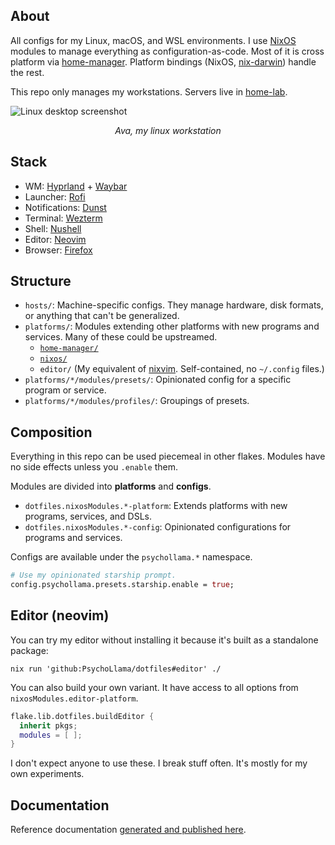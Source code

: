 ## About

All configs for my Linux, macOS, and WSL environments. I use [NixOS](https://nixos.org/) modules to manage everything as configuration-as-code. Most of it is cross platform via [home-manager](https://github.com/nix-community/home-manager). Platform bindings (NixOS, [nix-darwin](https://github.com/LnL7/nix-darwin/)) handle the rest.

This repo only manages my workstations. Servers live in [home-lab](https://github.com/PsychoLlama/home-lab/).

![Linux desktop screenshot](https://github.com/user-attachments/assets/f914a67e-85cf-41c9-95b3-3c418a521c4f)

<p align="center"><em>Ava, my linux workstation</em></p>

## Stack

- WM: [Hyprland](https://hyprland.org/) + [Waybar](https://github.com/Alexays/Waybar/)
- Launcher: [Rofi](https://github.com/davatorium/rofi)
- Notifications: [Dunst](https://github.com/dunst-project/dunst)
- Terminal: [Wezterm](https://wezfurlong.org/wezterm)
- Shell: [Nushell](https://www.nushell.sh/)
- Editor: [Neovim](http://neovim.io/)
- Browser: [Firefox](https://www.mozilla.org/en-US/firefox/new/)

## Structure

- `hosts/`: Machine-specific configs. They manage hardware, disk formats, or anything that can't be generalized.
- `platforms/`: Modules extending other platforms with new programs and services. Many of these could be upstreamed.
  - [`home-manager/`](https://github.com/nix-community/home-manager)
  - [`nixos/`](https://nixos.org/)
  - `editor/` (My equivalent of [nixvim](https://nix-community.github.io/nixvim/). Self-contained, no `~/.config` files.)
- `platforms/*/modules/presets/`: Opinionated config for a specific program or service.
- `platforms/*/modules/profiles/`: Groupings of presets.

## Composition

Everything in this repo can be used piecemeal in other flakes. Modules have no side effects unless you `.enable` them.

Modules are divided into **platforms** and **configs**.

- `dotfiles.nixosModules.*-platform`: Extends platforms with new programs, services, and DSLs.
- `dotfiles.nixosModules.*-config`: Opinionated configurations for programs and services.

Configs are available under the `psychollama.*` namespace.

```nix
# Use my opinionated starship prompt.
config.psychollama.presets.starship.enable = true;
```

## Editor (neovim)

You can try my editor without installing it because it's built as a standalone package:

```nushell
nix run 'github:PsychoLlama/dotfiles#editor' ./
```

You can also build your own variant. It have access to all options from `nixosModules.editor-platform`.

```nix
flake.lib.dotfiles.buildEditor {
  inherit pkgs;
  modules = [ ];
}
```

I don't expect anyone to use these. I break stuff often. It's mostly for my own experiments.

## Documentation

Reference documentation [generated and published here](https://psychollama.github.io/dotfiles/).

